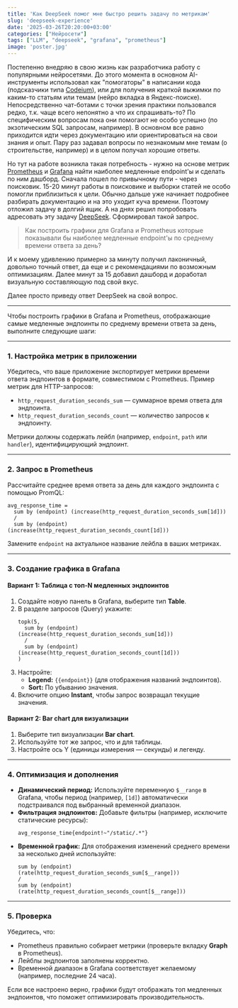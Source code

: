 ```yaml
---
title: 'Как DeepSeek помог мне быстро решить задачу по метрикам'
slug: 'deepseek-experience'
date: '2025-03-26T20:20:00+03:00'
categories: ["Нейросети"]
tags: ["LLM", "deepseek", "grafana", "prometheus"]
image: 'poster.jpg'
---
```


Постепенно внедряю в свою жизнь как разработчика работу с популярными нейросетями. До этого
момента в основном AI-инструменты использовал как "помогаторы" в написании кода (подсказчики типа
[Codeium](https://codeium.com/)), или для получения краткой выжимки по каким-то статьям или темам
(нейро вкладка в Яндекс-поиске). Непосредственно чат-ботами с точки зрения практики пользовался редко, 
т.к. чаще всего непонятно а что их спрашивать-то? По специфическим вопросам пока они помогают
не особо успешно (по экзотическим SQL запросам, например). В основном все равно приходится идти через документацию
или ориентироваться на свои знания и опыт. Пару раз задавал вопросы по незнакомым мне темам (о строительстве, например)
и в целом получал хорошие ответы.

Но тут на работе возникла такая потребность - нужно на основе метрик [Prometheus](https://prometheus.io/)
и [Grafana](https://grafana.com/) найти наиболее медленные endpoint'ы и сделать по ним дашборд. Сначала
пошел по привычному пути - через поисковик. 15-20 минут работы в поисковике и выборки статей не особо помогли
приблизиться к цели. Обычно дальше уже начинает подробнее разбирать документацию и на это уходит куча времени.
Поэтому отложил задачу в долгий ящик. А на днях решил попробовать адресовать эту задачу [DeepSeek](https://deepseek.io/).
Сформировал такой запрос.

> Как построить графики для Grafana и Prometheus которые показывали бы наиболее медленные endpoint'ы 
> по среднему времени ответа за день?

И к моему удивлению примерно за минуту получил лаконичный, довольно точный ответ, да еще и с рекомендациями
по возможным оптимизациям. Далее минут за 15 добавил дашборд и доработал визуальную составляющую под свой вкус.

Далее просто приведу ответ DeepSeek на свой вопрос.

---

Чтобы построить графики в Grafana и Prometheus, отображающие самые медленные эндпоинты по среднему времени ответа за день, выполните следующие шаги:

---

### 1. **Настройка метрик в приложении**
Убедитесь, что ваше приложение экспортирует метрики времени ответа эндпоинтов в формате, совместимом с Prometheus. Пример метрик для HTTP-запросов:
- `http_request_duration_seconds_sum` — суммарное время ответа для эндпоинта.
- `http_request_duration_seconds_count` — количество запросов к эндпоинту.

Метрики должны содержать лейбл (например, `endpoint`, `path` или `handler`), идентифицирующий эндпоинт.

---

### 2. **Запрос в Prometheus**
Рассчитайте среднее время ответа за день для каждого эндпоинта с помощью PromQL:

```promql
avg_response_time = 
  sum by (endpoint) (increase(http_request_duration_seconds_sum[1d])) 
  / 
  sum by (endpoint) (increase(http_request_duration_seconds_count[1d]))
```

Замените `endpoint` на актуальное название лейбла в ваших метриках.

---

### 3. **Создание графика в Grafana**

#### Вариант 1: Таблица с топ-N медленных эндпоинтов
1. Создайте новую панель в Grafana, выберите тип **Table**.
2. В разделе запросов (Query) укажите:
   ```promql
   topk(5,
     sum by (endpoint) (increase(http_request_duration_seconds_sum[1d])) 
     / 
     sum by (endpoint) (increase(http_request_duration_seconds_count[1d]))
   )
   ```
3. Настройте:
    - **Legend:** `{{endpoint}}` (для отображения названий эндпоинтов).
    - **Sort:** По убыванию значения.
4. Включите опцию **Instant**, чтобы запрос возвращал текущие значения.

#### Вариант 2: Bar chart для визуализации
1. Выберите тип визуализации **Bar chart**.
2. Используйте тот же запрос, что и для таблицы.
3. Настройте ось Y (единицы измерения — секунды) и легенду.

---

### 4. **Оптимизация и дополнения**
- **Динамический период:** Используйте переменную `$__range` в Grafana, чтобы период (например, `[1d]`) автоматически подстраивался под выбранный временной диапазон.
- **Фильтрация эндпоинтов:** Добавьте фильтры (например, исключите статические ресурсы):
  ```promql
  avg_response_time{endpoint!~"/static/.*"}
  ```
- **Временной график:** Для отображения изменений среднего времени за несколько дней используйте:
  ```promql
  sum by (endpoint) (rate(http_request_duration_seconds_sum[$__range])) 
  / 
  sum by (endpoint) (rate(http_request_duration_seconds_count[$__range]))
  ```

---

### 5. **Проверка**

Убедитесь, что:
- Prometheus правильно собирает метрики (проверьте вкладку **Graph** в Prometheus).
- Лейблы эндпоинтов заполнены корректно.
- Временной диапазон в Grafana соответствует желаемому (например, последние 24 часа).

Если все настроено верно, графики будут отображать топ медленных эндпоинтов, что поможет оптимизировать производительность.
